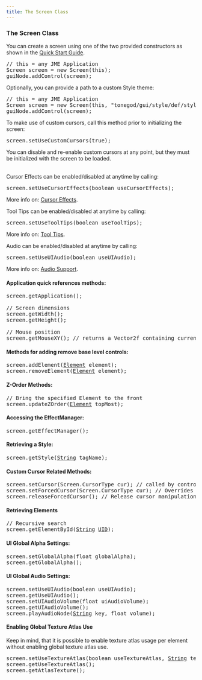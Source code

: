 ```yaml
---
title: The Screen Class
---
```

<h3 class="sectionedit1" id="the_screen_class">The Screen Class</h3>
<div class="level3">

<p>
You can create a screen using one of the two provided constructors as shown in the <a href="http://jmonkeyengine.org/wiki/doku.php/jme3:contributions:tonegodgui:quickstart" class="urlextern" title="http://jmonkeyengine.org/wiki/doku.php/jme3:contributions:tonegodgui:quickstart" rel="nofollow">Quick Start Guide</a>.<br />

</p>
<pre class="code java"><span class="co1">// this = any JME Application</span>
Screen screen <span class="sy0">=</span> <span class="kw1">new</span> Screen<span class="br0">(</span><span class="kw1">this</span><span class="br0">)</span><span class="sy0">;</span>
guiNode.<span class="me1">addControl</span><span class="br0">(</span>screen<span class="br0">)</span><span class="sy0">;</span></pre>

<p>
Optionally, you can provide a path to a custom Style theme:
</p>
<pre class="code java"><span class="co1">// this = any JME Application</span>
Screen screen <span class="sy0">=</span> <span class="kw1">new</span> Screen<span class="br0">(</span><span class="kw1">this</span>, <span class="st0">"tonegod/gui/style/def/style_map.xml"</span><span class="br0">)</span><span class="sy0">;</span>
guiNode.<span class="me1">addControl</span><span class="br0">(</span>screen<span class="br0">)</span><span class="sy0">;</span></pre>

<p>
To make use of custom cursors, call this method prior to initializing the screen:
</p>
<pre class="code java">screen.<span class="me1">setUseCustomCursors</span><span class="br0">(</span><span class="kw2">true</span><span class="br0">)</span><span class="sy0">;</span></pre>

<p>
You can disable and re-enable custom cursors at any point, but they must be initialized with the screen to be loaded.<br />

<br />

</p>

<p>
Cursor Effects can be enabled/disabled at anytime by calling:
</p>
<pre class="code java">screen.<span class="me1">setUseCursorEffects</span><span class="br0">(</span><span class="kw4">boolean</span> useCursorEffects<span class="br0">)</span><span class="sy0">;</span></pre>

<p>
</p><p></p><div class="noteclassic">More info on: <a href="http://jmonkeyengine.org/wiki/doku.php/jme3:contributions:tonegodgui:cursoreffects" class="urlextern" title="http://jmonkeyengine.org/wiki/doku.php/jme3:contributions:tonegodgui:cursoreffects" rel="nofollow">Cursor Effects</a>.
</div>


<p>
Tool Tips can be enabled/disabled at anytime by calling:
</p>
<pre class="code java">screen.<span class="me1">setUseToolTips</span><span class="br0">(</span><span class="kw4">boolean</span> useToolTips<span class="br0">)</span><span class="sy0">;</span></pre>

<p>
</p><p></p><div class="noteclassic">More info on: <a href="http://jmonkeyengine.org/wiki/doku.php/jme3:contributions:tonegodgui:tooltips" class="urlextern" title="http://jmonkeyengine.org/wiki/doku.php/jme3:contributions:tonegodgui:tooltips" rel="nofollow">Tool Tips</a>.
</div>


<p>
Audio can be enabled/disabled at anytime by calling:
</p>
<pre class="code java">screen.<span class="me1">setUseUIAudio</span><span class="br0">(</span><span class="kw4">boolean</span> useUIAudio<span class="br0">)</span><span class="sy0">;</span></pre>

<p>
</p><p></p><div class="noteclassic">More info on: <a href="http://jmonkeyengine.org/wiki/doku.php/jme3:contributions:tonegodgui:audio" class="urlextern" title="http://jmonkeyengine.org/wiki/doku.php/jme3:contributions:tonegodgui:audio" rel="nofollow">Audio Support</a>.
</div>


</div>

<h4 id="application_quick_references_methods">Application quick references methods:</h4>
<div class="level4">
<pre class="code java">screen.<span class="me1">getApplication</span><span class="br0">(</span><span class="br0">)</span><span class="sy0">;</span>
 
<span class="co1">// Screen dimensions</span>
screen.<span class="me1">getWidth</span><span class="br0">(</span><span class="br0">)</span><span class="sy0">;</span>
screen.<span class="me1">getHeight</span><span class="br0">(</span><span class="br0">)</span><span class="sy0">;</span>
 
<span class="co1">// Mouse position</span>
screen.<span class="me1">getMouseXY</span><span class="br0">(</span><span class="br0">)</span><span class="sy0">;</span> <span class="co1">// returns a Vector2f containing current mouse x/y</span></pre>

</div>

<h4 id="methods_for_adding_remove_base_level_controls">Methods for adding remove base level controls:</h4>
<div class="level4">
<pre class="code java">screen.<span class="me1">addElement</span><span class="br0">(</span><a href="http://www.google.com/search?hl=en&amp;q=allinurl%3Adocs.oracle.com+javase+docs+api+element"><span class="kw3">Element</span></a> element<span class="br0">)</span><span class="sy0">;</span>
screen.<span class="me1">removeElement</span><span class="br0">(</span><a href="http://www.google.com/search?hl=en&amp;q=allinurl%3Adocs.oracle.com+javase+docs+api+element"><span class="kw3">Element</span></a> element<span class="br0">)</span><span class="sy0">;</span></pre>

</div>

<h4 id="z-order_methods">Z-Order Methods:</h4>
<div class="level4">
<pre class="code java"><span class="co1">// Bring the specified Element to the front</span>
screen.<span class="me1">updateZOrder</span><span class="br0">(</span><a href="http://www.google.com/search?hl=en&amp;q=allinurl%3Adocs.oracle.com+javase+docs+api+element"><span class="kw3">Element</span></a> topMost<span class="br0">)</span><span class="sy0">;</span></pre>

</div>

<h4 id="accessing_the_effectmanager">Accessing the EffectManager:</h4>
<div class="level4">
<pre class="code java">screen.<span class="me1">getEffectManager</span><span class="br0">(</span><span class="br0">)</span><span class="sy0">;</span></pre>

</div>

<h4 id="retrieving_a_style">Retrieving a Style:</h4>
<div class="level4">
<pre class="code java">screen.<span class="me1">getStyle</span><span class="br0">(</span><a href="http://www.google.com/search?hl=en&amp;q=allinurl%3Adocs.oracle.com+javase+docs+api+string"><span class="kw3">String</span></a> tagName<span class="br0">)</span><span class="sy0">;</span></pre>

</div>

<h4 id="custom_cursor_related_methods">Custom Cursor Related Methods:</h4>
<div class="level4">
<pre class="code java">screen.<span class="me1">setCursor</span><span class="br0">(</span>Screen.<span class="me1">CursorType</span> cur<span class="br0">)</span><span class="sy0">;</span> <span class="co1">// called by controls</span>
screen.<span class="me1">setForcedCursor</span><span class="br0">(</span>Screen.<span class="me1">CursorType</span> cur<span class="br0">)</span><span class="sy0">;</span> <span class="co1">// Overrides control manipulation of cursor.</span>
screen.<span class="me1">releaseForcedCursor</span><span class="br0">(</span><span class="br0">)</span><span class="sy0">;</span> <span class="co1">// Release cursor manipulation back to controls</span></pre>

</div>

<h4 id="retrieving_elements">Retrieving Elements</h4>
<div class="level4">
<pre class="code java"><span class="co1">// Recursive search</span>
screen.<span class="me1">getElementById</span><span class="br0">(</span><a href="http://www.google.com/search?hl=en&amp;q=allinurl%3Adocs.oracle.com+javase+docs+api+string"><span class="kw3">String</span></a> <a href="http://www.google.com/search?hl=en&amp;q=allinurl%3Adocs.oracle.com+javase+docs+api+uid"><span class="kw3">UID</span></a><span class="br0">)</span><span class="sy0">;</span></pre>

</div>

<h4 id="ui_global_alpha_settings">UI Global Alpha Settings:</h4>
<div class="level4">
<pre class="code java">screen.<span class="me1">setGlobalAlpha</span><span class="br0">(</span><span class="kw4">float</span> globalAlpha<span class="br0">)</span><span class="sy0">;</span>
screen.<span class="me1">getGlobalAlpha</span><span class="br0">(</span><span class="br0">)</span><span class="sy0">;</span></pre>

</div>

<h4 id="ui_global_audio_settings">UI Global Audio Settings:</h4>
<div class="level4">
<pre class="code java">screen.<span class="me1">setUseUIAudio</span><span class="br0">(</span><span class="kw4">boolean</span> useUIAudio<span class="br0">)</span><span class="sy0">;</span>
screen.<span class="me1">getUseUIAudio</span><span class="br0">(</span><span class="br0">)</span><span class="sy0">;</span>
screen.<span class="me1">setUIAudioVolume</span><span class="br0">(</span><span class="kw4">float</span> uiAudioVolume<span class="br0">)</span><span class="sy0">;</span>
screen.<span class="me1">getUIAudioVolume</span><span class="br0">(</span><span class="br0">)</span><span class="sy0">;</span>
screen.<span class="me1">playAudioNode</span><span class="br0">(</span><a href="http://www.google.com/search?hl=en&amp;q=allinurl%3Adocs.oracle.com+javase+docs+api+string"><span class="kw3">String</span></a> key, <span class="kw4">float</span> volume<span class="br0">)</span><span class="sy0">;</span></pre>

</div>

<h4 id="enabling_global_texture_atlas_use">Enabling Global Texture Atlas Use</h4>
<div class="level4">

<p>
Keep in mind, that it is possible to enable texture atlas usage per element without enabling global texture atlas use.
</p>
<pre class="code java">screen.<span class="me1">setUseTextureAtlas</span><span class="br0">(</span><span class="kw4">boolean</span> useTextureAtlas, <a href="http://www.google.com/search?hl=en&amp;q=allinurl%3Adocs.oracle.com+javase+docs+api+string"><span class="kw3">String</span></a> texturePath<span class="br0">)</span><span class="sy0">;</span>
screen.<span class="me1">getUseTextureAtlas</span><span class="br0">(</span><span class="br0">)</span><span class="sy0">;</span>
screen.<span class="me1">getAtlasTexture</span><span class="br0">(</span><span class="br0">)</span><span class="sy0">;</span></pre>

</div>
